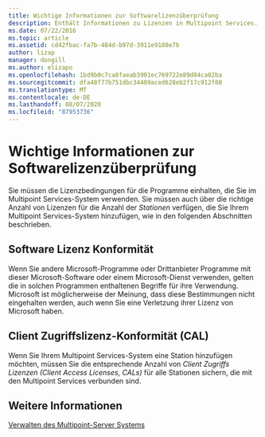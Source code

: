 ```yaml
---
title: Wichtige Informationen zur Softwarelizenzüberprüfung
description: Enthält Informationen zu Lizenzen in Multipoint Services.
ms.date: 07/22/2016
ms.topic: article
ms.assetid: cd42fbac-fa7b-484d-b97d-3911e9180e7b
author: lizap
manager: dongill
ms.author: elizapo
ms.openlocfilehash: 1bd9b0c7ca8faeab3901ec769722e89d04ca02ba
ms.sourcegitcommit: dfa48f77b751dbc34409aced628eb2f17c912f08
ms.translationtype: MT
ms.contentlocale: de-DE
ms.lasthandoff: 08/07/2020
ms.locfileid: "87953736"
---
```

# <a name="important-information-about-software-license-compliance"></a>Wichtige Informationen zur Softwarelizenzüberprüfung
Sie müssen die Lizenzbedingungen für die Programme einhalten, die Sie im Multipoint Services-System verwenden. Sie müssen auch über die richtige Anzahl von Lizenzen für die Anzahl der *Stationen* verfügen, die Sie Ihrem Multipoint Services-System hinzufügen, wie in den folgenden Abschnitten beschrieben.

## <a name="software-license-compliance"></a>Software Lizenz Konformität
Wenn Sie andere Microsoft-Programme oder Drittanbieter Programme mit dieser Microsoft-Software oder einem Microsoft-Dienst verwenden, gelten die in solchen Programmen enthaltenen Begriffe für ihre Verwendung. Microsoft ist möglicherweise der Meinung, dass diese Bestimmungen nicht eingehalten werden, auch wenn Sie eine Verletzung ihrer Lizenz von Microsoft haben.

## <a name="client-access-license-cal-compliance"></a>Client Zugriffslizenz-Konformität (CAL)
Wenn Sie Ihrem Multipoint Services-System eine Station hinzufügen möchten, müssen Sie die entsprechende Anzahl von *Client Zugriffs Lizenzen (Client Access Licenses, CALs)* für alle Stationen sichern, die mit den Multipoint Services verbunden sind.

## <a name="see-also"></a>Weitere Informationen
[Verwalten des Multipoint-Server Systems](managing-your-multipoint-services-system.md)

